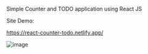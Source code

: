 Simple Counter and TODO application using React JS

Site Demo:

https://react-counter-todo.netlify.app/


![image](https://user-images.githubusercontent.com/14010423/110236422-c9d71680-7f5b-11eb-8787-33e0779d5277.png)
